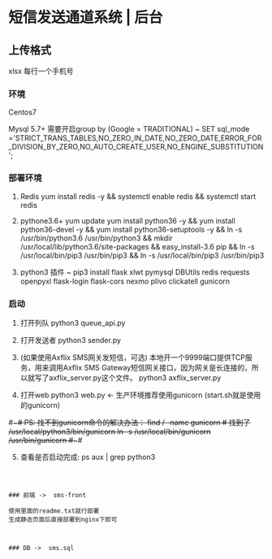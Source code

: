 
# 短信发送通道系统 | 后台

## 上传格式

xlsx
每行一个手机号


### 环境

Centos7

Mysql 5.7+ 需要开启group by  (Google = TRADITIONAL)
 ~ SET sql_mode ='STRICT_TRANS_TABLES,NO_ZERO_IN_DATE,NO_ZERO_DATE,ERROR_FOR_DIVISION_BY_ZERO,NO_AUTO_CREATE_USER,NO_ENGINE_SUBSTITUTION';

### 部署环境

1. Redis
yum install redis -y &&
systemctl enable redis &&
systemctl start redis

2. pythone3.6+
yum update
yum install python36 -y &&
yum install python36-devel -y &&
yum install python36-setuptools -y &&
ln -s /usr/bin/python3.6 /usr/bin/python3 &&
mkdir /usr/local/lib/python3.6/site-packages &&
easy_install-3.6 pip && ln -s /usr/local/bin/pip3 /usr/bin/pip3 &&
ln -s /usr/local/bin/pip3 /usr/bin/pip3

3. python3 插件
~ pip3 install flask xlwt pymysql DBUtils redis requests openpyxl flask-login flask-cors nexmo plivo clickatell gunicorn


### 启动

1. 打开列队
python3 queue_api.py

2. 打开发送者
python3 sender.py

3. (如果使用Axflix SMS网关发短信，可选) 本地开一个9999端口提供TCP服务，用来调用Axflix SMS Gateway短信网关接口，因为网关是长连接的，所以就写了axflix_server.py这个文件。
python3 axflix_server.py

4. 打开web
python3 web.py  <- 生产环境推荐使用gunicorn  (start.sh就是使用的gunicorn)

#~~~~~~~~~~~~~~~~~~~~~~~~~~~~~~~~~~~~~~~~~~~~~~~~~~~~~~~~~~~~~~~~~#
PS: 找不到gunicorn命令的解决办法：
find / -name gunicorn   # 找到了 /usr/local/python3/bin/gunicorn
ln -s /usr/local/bin/gunicorn /usr/bin/gunicorn
#~~~~~~~~~~~~~~~~~~~~~~~~~~~~~~~~~~~~~~~~~~~~~~~~~~~~~~~~~~~~~~~~~#

5. 查看是否启动完成:
ps aux | grep python3
~~~> 应该有: sender / queue_api / axflix_server / gunicorn:web xN



### 前端 ->  sms-front

使用里面的readme.txt就行部署
生成静态页面后直接部署到nginx下即可



### DB ->  sms.sql
